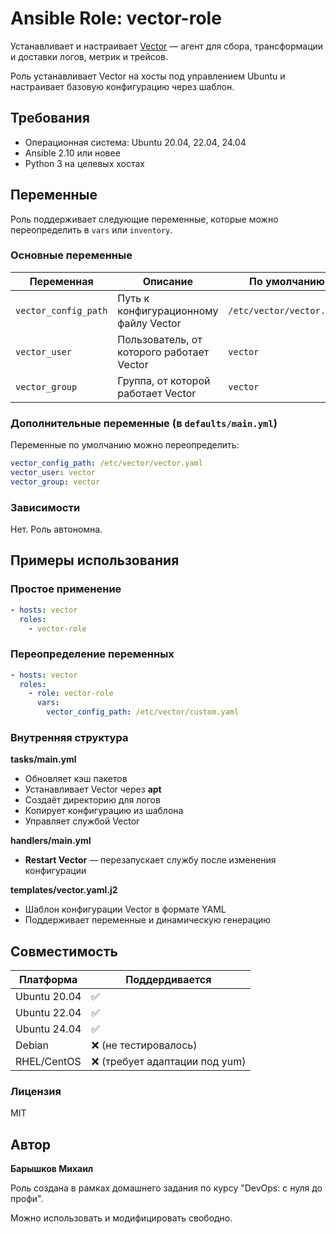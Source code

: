 # Ansible Role: vector-role

Устанавливает и настраивает [Vector](https://vector.dev/) — агент для сбора, трансформации и доставки логов, метрик и трейсов.

Роль устанавливает Vector на хосты под управлением Ubuntu и настраивает базовую конфигурацию через шаблон.

## Требования

- Операционная система: Ubuntu 20.04, 22.04, 24.04
- Ansible 2.10 или новее
- Python 3 на целевых хостах

## Переменные

Роль поддерживает следующие переменные, которые можно переопределить в `vars` или `inventory`.

### Основные переменные

| Переменная | Описание | По умолчанию |
|-----------|---------|-------------|
| `vector_config_path` | Путь к конфигурационному файлу Vector | `/etc/vector/vector.yaml` |
| `vector_user` | Пользователь, от которого работает Vector | `vector` |
| `vector_group` | Группа, от которой работает Vector | `vector` |

### Дополнительные переменные (в `defaults/main.yml`)

Переменные по умолчанию можно переопределить:

```yaml
vector_config_path: /etc/vector/vector.yaml
vector_user: vector
vector_group: vector
```

### Зависимости 

Нет. Роль автономна. 

## Примеры использования 

### Простое применение 

```yaml
- hosts: vector
  roles:
    - vector-role
```

### Переопределение переменных

``` yaml
- hosts: vector
  roles:
    - role: vector-role
      vars:
        vector_config_path: /etc/vector/custom.yaml
```

### Внутренняя структура 
**tasks/main.yml** 

- Обновляет кэш пакетов
- Устанавливает Vector через **apt**
- Создаёт директорию для логов
- Копирует конфигурацию из шаблона
- Управляет службой Vector
     

**handlers/main.yml**

- **Restart Vector** — перезапускает службу после изменения конфигурации
     

**templates/vector.yaml.j2**

- Шаблон конфигурации Vector в формате YAML
- Поддерживает переменные и динамическую генерацию

## Совместимость
| Платформа | Поддердивается | 
|-----------|---------|
| Ubuntu 20.04 | ✅ |
| Ubuntu 22.04 | ✅ |
| Ubuntu 24.04 | ✅ |
| Debian | ❌ (не тестировалось) |
| RHEL/CentOS | ❌ (требует адаптации под yum) |

### Лицензия 

MIT      

## Автор 

**Барышков Михаил**

Роль создана в рамках домашнего задания по курсу "DevOps: с нуля до профи".

Можно использовать и модифицировать свободно. 